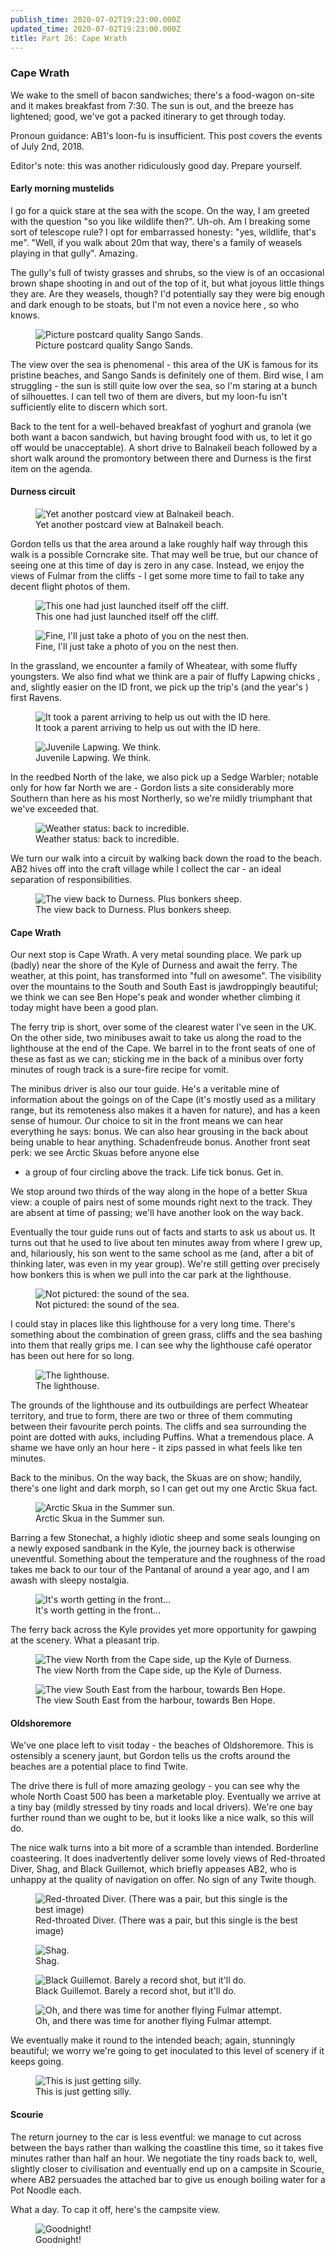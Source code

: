 ```yaml
---
publish_time: 2020-07-02T19:23:00.000Z
updated_time: 2020-07-02T19:23:00.000Z
title: Part 26: Cape Wrath
---
```


### Cape Wrath

We wake to the smell of bacon sandwiches; there's a food-wagon on-site
and it makes breakfast from 7:30. The sun is out, and the breeze has
lightened; good, we've got a packed itinerary to get through today.

Pronoun guidance: AB1's loon-fu is insufficient. This post covers the events
of July 2nd, 2018.

Editor's note: this was another ridiculously good day. Prepare yourself.

#### Early morning mustelids

I go for a quick stare at the sea with the scope. On the way, I am
greeted with the question "so you like wildlife then?". Uh-oh. Am I
breaking some sort of telescope rule? I opt for embarrassed honesty:
"yes, wildlife, that's me". "Well, if you walk about 20m that way,
there's a family of weasels playing in that gully". Amazing. 

The gully's full of twisty grasses and shrubs, so the view is of an
occasional brown shape shooting in and out of the top of it, but what joyous
little things they are. Are they weasels, though? I'd potentially say they
were big enough and dark enough to be stoats, but I'm not even a novice here
, so who knows.

<figure class="figure">
  <img
    src="26-sango-sands.png"
    class="figure-img img-fluid rounded"
    alt="Picture postcard quality Sango Sands."/>
  <figcaption class="figure-caption text-center">
    Picture postcard quality Sango Sands.
  </figcaption>
</figure> 

The view over the sea is phenomenal - this area of the UK is famous
for its pristine beaches, and Sango Sands is definitely one of
them. Bird wise, I am struggling - the sun is still quite low over the
sea, so I'm staring at a bunch of silhouettes. I can tell two of them
are divers, but my loon-fu isn't sufficiently elite to discern which
sort.

Back to the tent for a well-behaved breakfast of yoghurt and granola
(we both want a bacon sandwich, but having brought food with us, to
let it go off would be unacceptable). A short drive to Balnakeil beach
followed by a short walk around the promontory between there and
Durness is the first item on the agenda.

#### Durness circuit

<figure class="figure">
  <img
    src="26-balnakeil-beach.png"
    class="figure-img img-fluid rounded"
    alt="Yet another postcard view at Balnakeil beach."/>
  <figcaption class="figure-caption text-center">
    Yet another postcard view at Balnakeil beach.
  </figcaption>
</figure> 

Gordon tells us that the area around a lake roughly half way through
this walk is a possible Corncrake site. That may well be true, but our
chance of seeing one at this time of day is zero in any case. Instead,
we enjoy the views of Fulmar from the cliffs - I get some more time to fail
to take any decent flight photos of them.

<figure class="figure">
  <img
    src="26-fulmar.png"
    class="figure-img img-fluid rounded"
    alt="This one had just launched itself off the cliff."/>
  <figcaption class="figure-caption text-center">
    This one had just launched itself off the cliff.
  </figcaption>
</figure>

<figure class="figure">
  <img
    src="26-still-fulmar.png"
    class="figure-img img-fluid rounded"
    alt="Fine, I'll just take a photo of you on the nest then."/>
  <figcaption class="figure-caption text-center">
    Fine, I'll just take a photo of you on the nest then.
  </figcaption>
</figure>

In the grassland, we encounter a family of Wheatear, with some fluffy
youngsters. We also find what we think are a pair of fluffy Lapwing chicks
, and, slightly easier on the ID front, we pick up the trip's (and the year's
) first Ravens.

<figure class="figure">
  <img
    src="26-juvenile-wheatear.png"
    class="figure-img img-fluid rounded"
    alt="It took a parent arriving to help us out with the ID here."/>
  <figcaption class="figure-caption text-center">
    It took a parent arriving to help us out with the ID here.
  </figcaption>
</figure>

<figure class="figure">
  <img
    src="26-juvenile-lapwing.png"
    class="figure-img img-fluid rounded"
    alt="Juvenile Lapwing. We think."/>
  <figcaption class="figure-caption text-center">
    Juvenile Lapwing. We think.
  </figcaption>
</figure>

In the reedbed North of the lake, we also pick up a Sedge
Warbler; notable only for how far North we are - Gordon lists a site
considerably more Southern than here as his most Northerly, so we're
mildly triumphant that we've exceeded that.

<figure class="figure">
  <img
    src="26-cliffs.png"
    class="figure-img img-fluid rounded"
    alt="Weather status: back to incredible."/>
  <figcaption class="figure-caption text-center">
    Weather status: back to incredible.
  </figcaption>
</figure>

We turn our walk into a circuit by walking back down the road to the
beach. AB2 hives off into the craft village while I collect the car -
an ideal separation of responsibilities.

<figure class="figure">
  <img
    src="26-view-back-to-durness.png"
    class="figure-img img-fluid rounded"
    alt="The view back to Durness. Plus bonkers sheep."/>
  <figcaption class="figure-caption text-center">
    The view back to Durness. Plus bonkers sheep.
  </figcaption>
</figure>

#### Cape Wrath

Our next stop is Cape Wrath. A very metal sounding place. We park up
(badly) near the shore of the Kyle of Durness and await the ferry. The
weather, at this point, has transformed into "full on awesome". The
visibility over the mountains to the South and South East is
jawdroppingly beautiful; we think we can see Ben Hope's peak and
wonder whether climbing it today might have been a good plan.

The ferry trip is short, over some of the clearest water I've seen in
the UK. On the other side, two minibuses await to take us along the
road to the lighthouse at the end of the Cape. We barrel in to the
front seats of one of these as fast as we can; sticking me in the back
of a minibus over forty minutes of rough track is a sure-fire recipe for vomit.

The minibus driver is also our tour guide. He's a veritable mine of
information about the goings on of the Cape (it's mostly used as a
military range, but its remoteness also makes it a haven for nature),
and has a keen sense of humour. Our choice to sit in the front means
we can hear everything he says: bonus. We can also hear grousing in
the back about being unable to hear anything. Schadenfreude
bonus. Another front seat perk: we see Arctic Skuas before anyone else
- a group of four circling above the track. Life tick bonus. Get in.

We stop around two thirds of the way along in the hope of a better
Skua view: a couple of pairs nest of some mounds right next to the
track. They are absent at time of passing; we'll have another look on
the way back.

Eventually the tour guide runs out of facts and starts to ask us about
us. It turns out that he used to live about ten minutes away from
where I grew up, and, hilariously, his son went to the same school as
me (and, after a bit of thinking later, was even in my year
group). We're still getting over precisely how bonkers this is when we
pull into the car park at the lighthouse.

<figure class="figure">
  <img
    src="26-wrath-cliffs.png"
    class="figure-img img-fluid rounded"
    alt="Not pictured: the sound of the sea."/>
  <figcaption class="figure-caption text-center">
    Not pictured: the sound of the sea.
  </figcaption>
</figure>

I could stay in places like this lighthouse for a very long
time. There's something about the combination of green grass, cliffs
and the sea bashing into them that really grips me. I can see
why the lighthouse café operator has been out here for so long.

<figure class="figure">
  <img
    src="26-lighthouse.png"
    class="figure-img img-fluid rounded"
    alt="The lighthouse."/>
  <figcaption class="figure-caption text-center">
    The lighthouse.
  </figcaption>
</figure>

The grounds of the lighthouse and its outbuildings are perfect
Wheatear territory, and true to form, there are two or three of them
commuting between their favourite perch points. The cliffs and sea
surrounding the point are dotted with auks, including Puffins. What a
tremendous place. A shame we have only an hour here - it zips passed
in what feels like ten minutes.

Back to the minibus. On the way back, the Skuas are on show; handily,
there's one light and dark morph, so I can get out my one Arctic Skua
fact.

<figure class="figure">
  <img
    src="26-arctic-skua.png"
    class="figure-img img-fluid rounded"
    alt="Arctic Skua in the Summer sun."/>
  <figcaption class="figure-caption text-center">
    Arctic Skua in the Summer sun.
  </figcaption>
</figure>

Barring a few Stonechat, a highly idiotic sheep and some seals
lounging on a newly exposed sandbank in the Kyle, the journey back is
otherwise uneventful. Something about the temperature and the
roughness of the road takes me back to our tour of the Pantanal of
around a year ago, and I am awash with sleepy nostalgia.

<figure class="figure">
  <img
    src="26-cockpit-view.png"
    class="figure-img img-fluid rounded"
    alt="It's worth getting in the front..."/>
  <figcaption class="figure-caption text-center">
    It's worth getting in the front...
  </figcaption>
</figure>

The ferry back across the Kyle provides yet more opportunity for
gawping at the scenery. What a pleasant trip.

<figure class="figure">
  <img
    src="26-ridiculous-view-one.png"
    class="figure-img img-fluid rounded"
    alt="The view North from the Cape side, up the Kyle of Durness."/>
  <figcaption class="figure-caption text-center">
    The view North from the Cape side, up the Kyle of Durness.
  </figcaption>
</figure>


<figure class="figure">
  <img
    src="26-ridiculous-view-two.png"
    class="figure-img img-fluid rounded"
    alt="The view South East from the harbour, towards Ben Hope."/>
  <figcaption class="figure-caption text-center">
    The view South East from the harbour, towards Ben Hope.
  </figcaption>
</figure>

#### Oldshoremore

We've one place left to visit today - the beaches of Oldshoremore. This
is ostensibly a scenery jaunt, but Gordon tells us the crofts around
the beaches are a potential place to find Twite.

The drive there is full of more amazing geology - you can see why the
whole North Coast 500 has been a marketable ploy. Eventually we arrive
at a tiny bay (mildly stressed by tiny roads and local drivers). We're
one bay further round than we ought to be, but it looks like a nice
walk, so this will do.

The nice walk turns into a bit more of a scramble than
intended. Borderline coasteering. It does inadvertently deliver some
lovely views of Red-throated Diver, Shag, and Black Guillemot, which briefly
appeases AB2, who is unhappy at the quality of navigation on
offer. No sign of any Twite though.

<figure class="figure">
  <img
    src="26-rtd.png"
    class="figure-img img-fluid rounded"
    alt="Red-throated Diver. (There was a pair, but this single is the best
     image)"/>
  <figcaption class="figure-caption text-center">
    Red-throated Diver. (There was a pair, but this single is the best image)
  </figcaption>
</figure>

<figure class="figure">
  <img
    src="26-shag.png"
    class="figure-img img-fluid rounded"
    alt="Shag."/>
  <figcaption class="figure-caption text-center">
    Shag.
  </figcaption>
</figure>

<figure class="figure">
  <img
    src="26-black-guillemot.png"
    class="figure-img img-fluid rounded"
    alt="Black Guillemot. Barely a record shot, but it'll do."/>
  <figcaption class="figure-caption text-center">
    Black Guillemot. Barely a record shot, but it'll do.
  </figcaption>
</figure>

<figure class="figure">
  <img
    src="26-fulmar-again.png"
    class="figure-img img-fluid rounded"
    alt="Oh, and there was time for another flying Fulmar attempt."/>
  <figcaption class="figure-caption text-center">
    Oh, and there was time for another flying Fulmar attempt.
  </figcaption>
</figure>

We eventually make it round to the intended beach; again, stunningly
beautiful; we worry we're going to get inoculated to this level of scenery
if it keeps going.

<figure class="figure">
  <img
    src="26-one-more-ridiculous-beach.png"
    class="figure-img img-fluid rounded"
    alt="This is just getting silly."/>
  <figcaption class="figure-caption text-center">
    This is just getting silly.
  </figcaption>
</figure>

#### Scourie

The return journey to the car is less eventful: we
manage to cut across between the bays rather than walking the coastline
this time, so it takes five minutes rather than half an hour. We
negotiate the tiny roads back to, well, slightly closer to civilisation
and eventually end up on a campsite in Scourie, where AB2 persuades the
attached bar to give us enough boiling water for a Pot Noodle each. 

What a day. To cap it off, here's the campsite view.

<figure class="figure">
  <img
    src="26-goodnight.png"
    class="figure-img img-fluid rounded"
    alt="Goodnight!"/>
  <figcaption class="figure-caption text-center">
    Goodnight!
  </figcaption>
</figure>